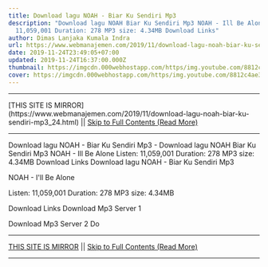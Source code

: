 ```yaml
---
title: Download lagu NOAH - Biar Ku Sendiri Mp3
description: "Download lagu NOAH Biar Ku Sendiri Mp3 NOAH - Ill Be Alone Listen:
  11,059,001 Duration: 278 MP3 size: 4.34MB Download Links"
author: Dimas Lanjaka Kumala Indra
url: https://www.webmanajemen.com/2019/11/download-lagu-noah-biar-ku-sendiri-mp3_24.html
date: 2019-11-24T23:49:05+07:00
updated: 2019-11-24T16:37:00.000Z
thumbnail: https://imgcdn.000webhostapp.com/https/img.youtube.com/8812c4ae3d7e14f98762906380b47355.jpeg
cover: https://imgcdn.000webhostapp.com/https/img.youtube.com/8812c4ae3d7e14f98762906380b47355.jpeg
---
```


<hr/> [THIS SITE IS MIRROR](https://www.webmanajemen.com/2019/11/download-lagu-noah-biar-ku-sendiri-mp3_24.html) || <a href="https://www.webmanajemen.com/2019/11/download-lagu-noah-biar-ku-sendiri-mp3_24.html" rel="follow" class="button" id="read-more">Skip to Full Contents (Read More)</a> <hr/> Download lagu NOAH - Biar Ku Sendiri Mp3 - Download lagu NOAH Biar Ku Sendiri Mp3 NOAH - Ill Be Alone Listen: 11,059,001 Duration: 278 MP3 size: 4.34MB Download Links Download lagu NOAH - Biar Ku Sendiri Mp3

  NOAH - I'll Be Alone 

  Listen: 11,059,001 
  Duration: 278 
  MP3 size: 4.34MB 

  Download Links 
  Download Mp3 Server 1 

  Download Mp3 Server 2 
  Do <hr/> [THIS SITE IS MIRROR](https://www.webmanajemen.com/2019/11/download-lagu-noah-biar-ku-sendiri-mp3_24.html) || <a href="https://www.webmanajemen.com/2019/11/download-lagu-noah-biar-ku-sendiri-mp3_24.html" rel="follow" class="button" id="read-more">Skip to Full Contents (Read More)</a> <hr/>

<script>
    if (location.host.includes('dimaslanjaka12')) {
      location.replace('https://www.webmanajemen.com/2019/11/download-lagu-noah-biar-ku-sendiri-mp3_24.html');
    }
  </script>